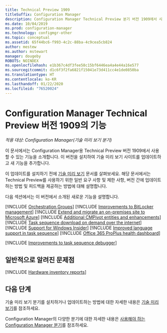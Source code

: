 ```yaml
---
title: Technical Preview 1909
titleSuffix: Configuration Manager
description: Configuration Manager Technical Preview 분기 버전 1909에서 사용할 수 있는 새로운 기능에 대해 알아봅니다.
ms.date: 10/04/2019
ms.prod: configuration-manager
ms.technology: configmgr-other
ms.topic: conceptual
ms.assetid: 65f44bc6-f993-4c2c-88ba-4c9cea5cb824
author: mestew
ms.author: mstewart
manager: dougeby
ROBOTS: NOINDEX
ms.openlocfilehash: e1b367c4df3fee58c15bf6446ea4a4e44a16e577
ms.sourcegitcommit: d1c6f3f2fa6821f15041e73d411cc4e1de0850ba
ms.translationtype: HT
ms.contentlocale: ko-KR
ms.lasthandoff: 01/22/2020
ms.locfileid: "76520024"
---
```

# <a name="features-in-configuration-manager-technical-preview-version-1909"></a>Configuration Manager Technical Preview 버전 1909의 기능

*적용 대상: Configuration Manager(기술 미리 보기 분기)*

이 문서에서는 Configuration Manager용 Technical Preview 버전 1909에서 사용할 수 있는 기능을 소개합니다. 이 버전을 설치하여 기술 미리 보기 사이트를 업데이트하고 새 기능을 추가합니다.

이 업데이트를 설치하기 전에 [기술 미리 보기](/sccm/core/get-started/technical-preview) 문서를 살펴보세요. 해당 문서에서는 Technical Preview를 사용하기 위한 일반 요구 사항 및 제한 사항, 버전 간에 업데이트하는 방법 및 피드백을 제공하는 방법에 대해 설명합니다.

다음 섹션에서는 이 버전에서 소개된 새로운 기능을 설명합니다.

<!-- [!INCLUDE [Example feature name](includes/1903/1234567.md)] -->

[!INCLUDE [Orchestration Groups](includes/1909/3098816.md)]
[!INCLUDE [Improvements to BitLocker management](includes/1909/3601034.md)]
[!INCLUDE [Extend and migrate an on-premises site to Microsoft Azure](includes/1909/3556022.md)]
[!INCLUDE [Additional CMPivot entities and enhancements](includes/1909/5410930.md)]
[!INCLUDE [Task sequence download on demand over the internet](includes/1909/3601238.md)]
[!INCLUDE [Support for Windows Insider](includes/1909/3556023.md)]
[!INCLUDE [Improved language support in task sequence](includes/1909/5411057.md)]
[!INCLUDE [Office 365 ProPlus health dashboard](includes/1909/4488301.md)]

[!INCLUDE [Improvements to task sequence debugger](includes/1909/5012536.md)]
<!-- 5012536, 5012509 -->

## <a name="general-known-issues"></a>일반적으로 알려진 문제점

[!INCLUDE [Hardware inventory reports](includes/1909/known-issue-hinv.md)]

## <a name="next-steps"></a>다음 단계

기술 미리 보기 분기를 설치하거나 업데이트하는 방법에 대한 자세한 내용은 [기술 미리 보기](/sccm/core/get-started/technical-preview)를 참조하세요.

Configuration Manager의 다양한 분기에 대한 자세한 내용은 [사용해야 하는 Configuration Manager 분기](/sccm/core/understand/which-branch-should-i-use)를 참조하세요.
